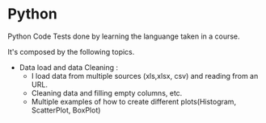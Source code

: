 # Python
Python Code Tests done by learning the languange taken in a course.

It's composed by the following topics.
  
  - Data load and data Cleaning :
      - I load data from multiple sources (xls,xlsx, csv) and reading from an URL.
      - Cleaning data and filling empty columns, etc.
      - Multiple examples of how to create different plots(Histogram, ScatterPlot, BoxPlot)
